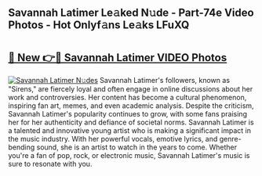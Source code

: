 ## Savannah Latimer Le𝚊ked N𝚞de - Part-74e Video Photos - Hot Onlyf𝚊ns Le𝚊ks LFuXQ

# <h2><a href="http://ac31059.deff.icu/?id=Savannah+Latimer">🔗 New 👉🔴 Savannah Latimer VIDEO Photos</a></h2>

[![Savannah Latimer N𝚞des](https://i.imgur.com/rIISA9y.gif)](http://ac31059.deff.icu/?id=Savannah+Latimer)
Savannah Latimer's followers, known as "Sirens," are fiercely loyal and often engage in online discussions about her work and controversies. Her content has become a cultural phenomenon, inspiring fan art, memes, and even academic analysis. Despite the criticism, Savannah Latimer's popularity continues to grow, with some fans praising her for her authenticity and defiance of societal norms. Savannah Latimer is a talented and innovative young artist who is making a significant impact in the music industry. With her powerful vocals, emotive lyrics, and genre-bending sound, she is an artist to watch in the years to come. Whether you're a fan of pop, rock, or electronic music, Savannah Latimer's music is sure to resonate with you.
